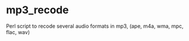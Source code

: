mp3_recode
==========

Perl script to recode several audio formats in mp3, (ape, m4a, wma, mpc, flac, wav)

